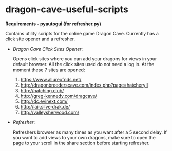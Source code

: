 # dragon-cave-useful-scripts

**Requirements - pyautogui (for refresher.py)**

Contains utility scripts for the online game Dragon Cave. Currently has a click site opener and a refresher.

* *Dragon Cave Click Sites Opener*:

    Opens click sites where you can add your dragons for views in your default browser.
    All the click sites used do not need a log in. At the moment these 7 sites are opened:
    1) https://www.allureofnds.net/
    2) http://dragonbreederscave.com/index.php?page=hatcheryII
    3) http://hatching.club/
    4) http://greg-kennedy.com/dragcave/
    5) http://dc.evinext.com/
    6) http://lair.silverdrak.de/
    7) http://valleysherwood.com/


* *Refresher*:

    Refreshers browser as many times as you want after a 5 second delay. If you want to add
    views to your own dragons, make sure to open the page to your scroll in the
    share section before starting refresher. 
